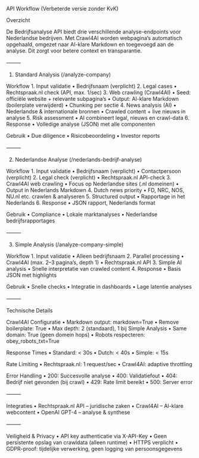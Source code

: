 API Workflow (Verbeterde versie zonder KvK)

Overzicht

De Bedrijfsanalyse API biedt drie verschillende analyse-endpoints voor Nederlandse bedrijven.
Met Crawl4AI worden webpagina’s automatisch opgehaald, omgezet naar AI-klare Markdown en toegevoegd aan de analyse. Dit zorgt voor betere context en transparantie.

⸻

1. Standard Analysis (/analyze-company)

Workflow
	1.	Input validatie
	•	Bedrijfsnaam (verplicht)
	2.	Legal cases
	•	Rechtspraak.nl check (API, max. 1/sec)
	3.	Web crawling (Crawl4AI)
	•	Seed: officiële website + relevante subpagina’s
	•	Output: AI-klare Markdown (boilerplate verwijderd)
	•	Chunking per sectie
	4.	News analysis (AI)
	•	Nederlandse & internationale bronnen
	•	Crawled content + live nieuws in analyse
	5.	Risk assessment
	•	AI combineert legal, nieuws en crawl-data
	6.	Response
	•	Volledige analyse (JSON) met alle componenten

Gebruik
	•	Due diligence
	•	Risicobeoordeling
	•	Investor reports

⸻

2. Nederlandse Analyse (/nederlands-bedrijf-analyse)

Workflow
	1.	Input validatie
	•	Bedrijfsnaam (verplicht)
	•	Contactpersoon (verplicht)
	2.	Legal check (verplicht)
	•	Rechtspraak.nl API-check
	3.	Crawl4AI web crawling
	•	Focus op Nederlandse sites (.nl domeinen)
	•	Output in Nederlands Markdown
	4.	Dutch news priority
	•	FD, NRC, NOS, NU.nl etc. crawlen & analyseren
	5.	Structured output
	•	Rapportage in het Nederlands
	6.	Response
	•	JSON rapport, Nederlands format

Gebruik
	•	Compliance
	•	Lokale marktanalyses
	•	Nederlandse bedrijfsrapportages

⸻

3. Simple Analysis (/analyze-company-simple)

Workflow
	1.	Input validatie
	•	Alleen bedrijfsnaam
	2.	Parallel processing
	•	Crawl4AI (max. 2–3 pagina’s, depth 1)
	•	Rechtspraak.nl API
	3.	Simple AI analysis
	•	Snelle interpretatie van crawled content
	4.	Response
	•	Basis JSON met highlights

Gebruik
	•	Snelle checks
	•	Integratie in dashboards
	•	Lage latentie analyses

⸻

Technische Details

Crawl4AI Configuratie
	•	Markdown output: markdown=True
	•	Remove boilerplate: True
	•	Max depth: 2 (standaard), 1 bij Simple Analysis
	•	Same domain: True (geen domein hops)
	•	Robots respecteren: obey_robots_txt=True

Response Times
	•	Standard: < 30s
	•	Dutch: < 40s
	•	Simple: < 15s

Rate Limiting
	•	Rechtspraak.nl: 1 request/sec
	•	Crawl4AI: adaptive throttling

Error Handling
	•	200: Succesvolle analyse
	•	400: Validatiefout
	•	404: Bedrijf niet gevonden (bij crawl)
	•	429: Rate limit bereikt
	•	500: Server error

⸻

Integraties
	•	Rechtspraak.nl API – juridische zaken
	•	Crawl4AI – AI-klare webcontent
	•	OpenAI GPT-4 – analyse & synthese

⸻

Veiligheid & Privacy
	•	API key authenticatie via X-API-Key
	•	Geen persistente opslag van crawldata (alleen runtime)
	•	HTTPS verplicht
	•	GDPR-proof: tijdelijke verwerking, geen logging van persoonsgegevens

